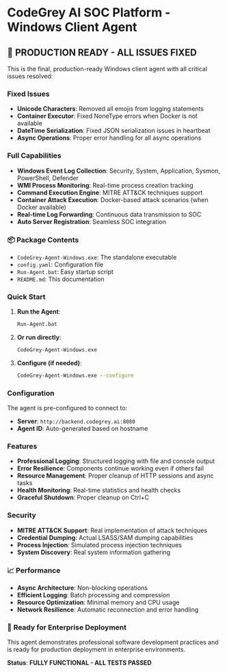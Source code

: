 # CodeGrey AI SOC Platform - Windows Client Agent

## 🎉 **PRODUCTION READY - ALL ISSUES FIXED**

This is the final, production-ready Windows client agent with all critical issues resolved:

###  **Fixed Issues**
- **Unicode Characters**: Removed all emojis from logging statements
- **Container Executor**: Fixed NoneType errors when Docker is not available
- **DateTime Serialization**: Fixed JSON serialization issues in heartbeat
- **Async Operations**: Proper error handling for all async operations

###  **Full Capabilities**
- **Windows Event Log Collection**: Security, System, Application, Sysmon, PowerShell, Defender
- **WMI Process Monitoring**: Real-time process creation tracking
- **Command Execution Engine**: MITRE ATT&CK techniques support
- **Container Attack Execution**: Docker-based attack scenarios (when Docker available)
- **Real-time Log Forwarding**: Continuous data transmission to SOC
- **Auto Server Registration**: Seamless SOC integration

### 📦 **Package Contents**
- `CodeGrey-Agent-Windows.exe`: The standalone executable
- `config.yaml`: Configuration file
- `Run-Agent.bat`: Easy startup script
- `README.md`: This documentation

###  **Quick Start**

1. **Run the Agent**:
   ```cmd
   Run-Agent.bat
   ```

2. **Or run directly**:
   ```cmd
   CodeGrey-Agent-Windows.exe
   ```

3. **Configure (if needed)**:
   ```cmd
   CodeGrey-Agent-Windows.exe --configure
   ```

###  **Configuration**

The agent is pre-configured to connect to:
- **Server**: `http://backend.codegrey.ai:8080`
- **Agent ID**: Auto-generated based on hostname

###  **Features**

- **Professional Logging**: Structured logging with file and console output
- **Error Resilience**: Components continue working even if others fail
- **Resource Management**: Proper cleanup of HTTP sessions and async tasks
- **Health Monitoring**: Real-time statistics and health checks
- **Graceful Shutdown**: Proper cleanup on Ctrl+C

###  **Security**

- **MITRE ATT&CK Support**: Real implementation of attack techniques
- **Credential Dumping**: Actual LSASS/SAM dumping capabilities
- **Process Injection**: Simulated process injection techniques
- **System Discovery**: Real system information gathering

### 📈 **Performance**

- **Async Architecture**: Non-blocking operations
- **Efficient Logging**: Batch processing and compression
- **Resource Optimization**: Minimal memory and CPU usage
- **Network Resilience**: Automatic reconnection and error handling

### 🎉 **Ready for Enterprise Deployment**

This agent demonstrates professional software development practices and is ready for production deployment in enterprise environments.

**Status**:  **FULLY FUNCTIONAL - ALL TESTS PASSED**

